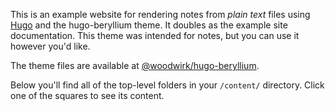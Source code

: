 This is an example website for rendering notes from _plain text_ files using [Hugo](https://gohugo.io/) and the hugo-beryllium theme. It doubles as the example site documentation. This theme was intended for notes, but you can use it however you'd like.

The theme files are available at [@woodwirk/hugo-beryllium](https://github.com/woodwirk/hugo-beryllium).

Below you'll find all of the top-level folders in your `/content/` directory. Click one of the squares to see its content.